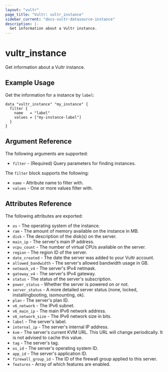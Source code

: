 ```yaml
---
layout: "vultr"
page_title: "Vultr: vultr_instance"
sidebar_current: "docs-vultr-datasource-instance"
description: |-
  Get information about a Vultr instance.
---
```


# vultr_instance

Get information about a Vultr instance.

## Example Usage

Get the information for a instance by `label`:

```hcl
data "vultr_instance" "my_instance" {
  filter {
    name   = "label"
    values = ["my-instance-label"]
  }
}
```

## Argument Reference

The following arguments are supported:

* `filter` - (Required) Query parameters for finding instances.

The `filter` block supports the following:

* `name` - Attribute name to filter with.
* `values` - One or more values filter with.

## Attributes Reference

The following attributes are exported:

* `os` - The operating system of the instance.
* `ram` - The amount of memory available on the instance in MB.
* `disk` - The description of the disk(s) on the server.
* `main_ip` - The server's main IP address.
* `vcpu_count` - The number of virtual CPUs available on the server.
* `region` - The region ID of the server.
* `date_created` - The date the server was added to your Vultr account.
* `allowed_bandwidth` - The server's allowed bandwidth usage in GB.
* `netmask_v4` - The server's IPv4 netmask.
* `gateway_v4` - The server's IPv4 gateway.
* `status` - The status of the server's subscription.
* `power_status` - Whether the server is powered on or not.
* `server_status` - A more detailed server status (none, locked, installingbooting, isomounting, ok).
* `plan` - The server's plan ID.
* `v6_network` - The IPv6 subnet.
* `v6_main_ip` - The main IPv6 network address.
* `v6_network_size` - The IPv6 network size in bits.
* `label` - The server's label.
* `internal_ip` - The server's internal IP address.
* `kvm` - The server's current KVM URL. This URL will change periodically. It is not advised to cache this value.
* `tag` - The server's tag.
* `os_id` - The server's operating system ID.
* `app_id` - The server's application ID.
* `firewall_group_id` - The ID of the firewall group applied to this server.
* `features` - Array of which features are enabled.